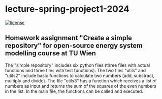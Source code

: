 # lecture-spring-project1-2024

[![license](https://img.shields.io/badge/license-Apache%202.0-black)](https://github.com/RienaeckerJ/lecture-spring-project1-2024/blob/main/LICENSE)


## Homework assignment "Create a simple repository" for open-source energy system modelling course at TU Wien

The "simple repository" includes six python files (three files with actual functions and three files with test functions). The two files "utils" and "utils2" include basic functions to calculate two numbers (add, substract, multiply and divide). The file "utils3" has a function which receives a list of numbers as input and returns the sum of the squares of the even numbers in the list. In the main file, the functions can be called and executed.
